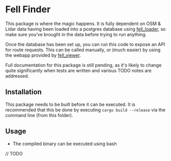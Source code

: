 # Fell Finder

This package is where the magic happens. It is fully dependent on OSM & Lidar data having been loaded into a postgres database using [fell_loader](packages/fell_loader/README.md), so make sure you've brought in the data before trying to run anything.

Once the database has been set up, you can run this code to expose an API for route requests. This can be called manually, or (much easier) by using the webapp provided by [fell_viewer](packages/fell_viewer/README.md).

Full documentation for this package is still pending, as it's likely to change quite significantly when tests are written and various TODO notes are addressed.

## Installation

This package needs to be built before it can be executed. It is recommended that this be done by executing `cargo build --release` via the command line (from this folder).

## Usage

* The compiled binary can be executed using bash

// TODO